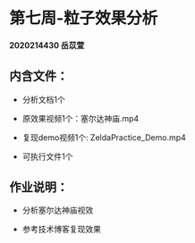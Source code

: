 # 第七周-粒子效果分析

#### 2020214430 岳苡萱

## 内含文件：

 + 分析文档1个
 
 + 原效果视频1个：塞尔达神庙.mp4
 
 + 复现demo视频1个: ZeldaPractice_Demo.mp4
  
 + 可执行文件1个
 
  
## 作业说明：

 + 分析塞尔达神庙视效
 
 + 参考技术博客复现效果
